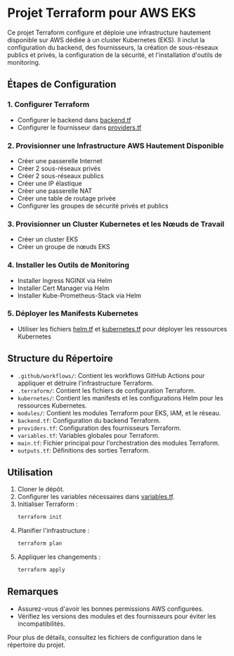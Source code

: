 # Projet Terraform pour AWS EKS

Ce projet Terraform configure et déploie une infrastructure hautement disponible sur AWS dédiée à un cluster Kubernetes (EKS). Il inclut la configuration du backend, des fournisseurs, la création de sous-réseaux publics et privés, la configuration de la sécurité, et l'installation d'outils de monitoring.

## Étapes de Configuration

### 1. Configurer Terraform
- Configurer le backend dans [backend.tf](backend.tf)
- Configurer le fournisseur dans [providers.tf](providers.tf)

### 2. Provisionner une Infrastructure AWS Hautement Disponible
- Créer une passerelle Internet
- Créer 2 sous-réseaux privés
- Créer 2 sous-réseaux publics
- Créer une IP élastique
- Créer une passerelle NAT
- Créer une table de routage privée
- Configurer les groupes de sécurité privés et publics

### 3. Provisionner un Cluster Kubernetes et les Nœuds de Travail
- Créer un cluster EKS
- Créer un groupe de nœuds EKS

### 4. Installer les Outils de Monitoring
- Installer Ingress NGINX via Helm
- Installer Cert Manager via Helm
- Installer Kube-Prometheus-Stack via Helm

### 5. Déployer les Manifests Kubernetes
- Utiliser les fichiers [helm.tf](helm.tf) et [kubernetes.tf](kubernetes.tf) pour déployer les ressources Kubernetes

## Structure du Répertoire

- `.github/workflows/`: Contient les workflows GitHub Actions pour appliquer et détruire l'infrastructure Terraform.
- `.terraform/`: Contient les fichiers de configuration Terraform.
- `kubernetes/`: Contient les manifests et les configurations Helm pour les ressources Kubernetes.
- `modules/`: Contient les modules Terraform pour EKS, IAM, et le réseau.
- `backend.tf`: Configuration du backend Terraform.
- `providers.tf`: Configuration des fournisseurs Terraform.
- `variables.tf`: Variables globales pour Terraform.
- `main.tf`: Fichier principal pour l'orchestration des modules Terraform.
- `outputs.tf`: Définitions des sorties Terraform.

## Utilisation

1. Cloner le dépôt.
2. Configurer les variables nécessaires dans [variables.tf](variables.tf).
3. Initialiser Terraform :
    ```sh
    terraform init
    ```
4. Planifier l'infrastructure :
    ```sh
    terraform plan
    ```
5. Appliquer les changements :
    ```sh
    terraform apply
    ```

## Remarques

- Assurez-vous d'avoir les bonnes permissions AWS configurées.
- Vérifiez les versions des modules et des fournisseurs pour éviter les incompatibilités.

Pour plus de détails, consultez les fichiers de configuration dans le répertoire du projet.